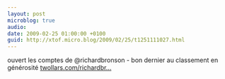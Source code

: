 ```yaml
---
layout: post
microblog: true
audio: 
date: 2009-02-25 01:00:00 +0100
guid: http://xtof.micro.blog/2009/02/25/t1251111027.html
---
```

ouvert les comptes de @richardbronson - bon dernier au classement en générosité  [twollars.com/richardbr...](http://twollars.com/richardbranson)

